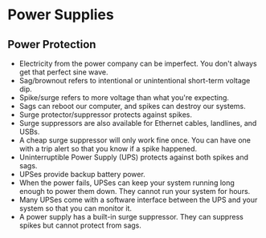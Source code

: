 # Power Supplies

## Power Protection
- Electricity from the power company can be imperfect. You don't always get that perfect sine wave.
- Sag/brownout refers to intentional or unintentional short-term voltage dip.
- Spike/surge refers to more voltage than what you're expecting.
- Sags can reboot our computer, and spikes can destroy our systems.
- Surge protector/suppressor protects against spikes.
- Surge suppressors are also available for Ethernet cables, landlines, and USBs.
- A cheap surge suppressor will only work fine once. You can have one with a trip alert so that you know if a spike happened.
- Uninterruptible Power Supply (UPS) protects against both spikes and sags.
- UPSes provide backup battery power.
- When the power fails, UPSes can keep your system running long enough to power them down. They cannot run your system for hours.
- Many UPSes come with a software interface between the UPS and your system so that you can monitor it.
- A power supply has a built-in surge suppressor. They can suppress spikes but cannot protect from sags.